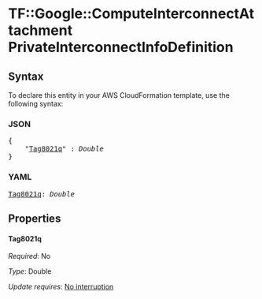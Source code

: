 # TF::Google::ComputeInterconnectAttachment PrivateInterconnectInfoDefinition

## Syntax

To declare this entity in your AWS CloudFormation template, use the following syntax:

### JSON

<pre>
{
    "<a href="#tag8021q" title="Tag8021q">Tag8021q</a>" : <i>Double</i>
}
</pre>

### YAML

<pre>
<a href="#tag8021q" title="Tag8021q">Tag8021q</a>: <i>Double</i>
</pre>

## Properties

#### Tag8021q

_Required_: No

_Type_: Double

_Update requires_: [No interruption](https://docs.aws.amazon.com/AWSCloudFormation/latest/UserGuide/using-cfn-updating-stacks-update-behaviors.html#update-no-interrupt)

